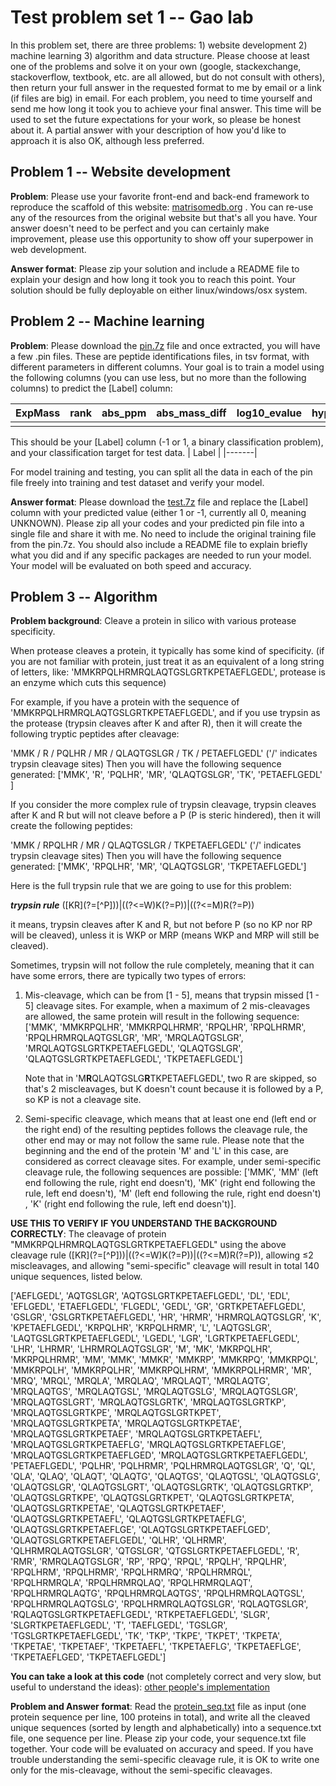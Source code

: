 #  Test problem set 1 -- Gao lab

In this problem set, there are three problems: 1) website development 2) machine learning 3) algorithm and data structure. Please choose at least one of the problems and solve it on your own (google, stackexchange, stackoverflow, textbook, etc. are all allowed, but do not consult with others), then return your full answer in the requested format to me by email or a link (if files are big) in email. For each problem, you need to time yourself and send me how long it took you to achieve your final answer. This time will be used to set the future expectations for your work, so please be honest about it. A partial answer with your description of how you'd like to approach it is also OK, although less preferred.



## Problem 1 -- Website development

**Problem**: Please use your favorite front-end and back-end framework to reproduce the scaffold of this website: [matrisomedb.org](http://matrisomedb.pepchem.org/) . You can re-use any of the resources from the original website but that's all you have. Your answer doesn't need to be perfect and you can certainly make improvement, please use this opportunity to show off your superpower in web development.

**Answer format**: Please zip your solution and include a README file to explain your design and how long it took you to reach this point. Your solution should be fully deployable on either linux/windows/osx system.



## Problem 2 -- Machine learning

**Problem**: Please download the [pin.7z](https://uofi.box.com/s/mc4nnkbb4afxp80sx8fgmkmjeevwl3pu) file and once extracted, you will have a few .pin files. These are peptide identifications files, in tsv format, with different parameters in different columns. Your goal is to train a model using the following columns (you can use less, but no more than the following columns) to predict the [Label] column: 

| ExpMass | rank | abs_ppm | abs_mass_diff | log10_evalue | hyperscore | delta_hyperscore | matched_ion_num | matched_ion_fraction | peptide_length | ntt  | nmc  | charge_1 | charge_2 | charge_3 | charge_4 | charge_5 | charge_6 | charge_7 |
| ------- | ---- | ------- | ------------- | ------------ | ---------- | ---------------- | --------------- | -------------------- | -------------- | ---- | ---- | -------- | -------- | -------- | -------- | -------- | -------- | -------- |
|         |      |         |               |              |            |                  |                 |                      |                |      |      |          |          |          |          |          |          |          |

This should be your [Label] column (-1 or 1, a binary classification problem), and your classification target for test data.
| Label |
|-------|

For model training and testing, you can split all the data in each of the pin file freely into training and test dataset and verify your model.

**Answer format**: Please download the [test.7z](https://github.com/bathy/practice_test/blob/main/test.7z) file and replace the [Label] column with your predicted value (either 1 or -1, currently all 0, meaning UNKNOWN). Please zip all your codes and your predicted pin file into a single file and share it with me. No need to include the original training file from the pin.7z. You should also include a README file to explain briefly what you did and if any specific packages are needed to run your model. Your model will be evaluated on both speed and accuracy.



## Problem 3 -- Algorithm

**Problem background**: Cleave a protein in silico with various protease specificity.

When protease cleaves a protein, it typically has some kind of specificity. (if you are not familiar with protein, just treat it as an equivalent of a long string of letters, like: 'MMKRPQLHRMRQLAQTGSLGRTKPETAEFLGEDL', protease is an enzyme which cuts this sequence)

For example, if you have a protein with the sequence of 'MMKRPQLHRMRQLAQTGSLGRTKPETAEFLGEDL', and if you use trypsin as the protease (trypsin cleaves after K and after R), then it will create the following tryptic peptides after cleavage:

'MMK / R / PQLHR / MR / QLAQTGSLGR / TK / PETAEFLGEDL' ('/' indicates trypsin cleavage sites)
Then you will have the following sequence generated: ['MMK', 'R', 'PQLHR', 'MR', 'QLAQTGSLGR', 'TK', 'PETAEFLGEDL' ]

If you consider the more complex rule of trypsin cleavage, trypsin cleaves after K and R but will not cleave before a P (P is steric hindered), then it will create the following peptides: 

'MMK / RPQLHR / MR / QLAQTGSLGR / TKPETAEFLGEDL' ('/' indicates trypsin cleavage sites)
Then you will have the following sequence generated: ['MMK', 'RPQLHR', 'MR', 'QLAQTGSLGR', 'TKPETAEFLGEDL']

Here is the full trypsin rule that we are going to use for this problem: 

***trypsin rule*** (\[KR\](?=\[^P\]))|((?<=W)K(?=P))|((?<=M)R(?=P))

it means, trypsin cleaves after K and R, but not before P (so no KP nor RP will be cleaved), unless it is WKP or MRP (means WKP and MRP will still be cleaved).

Sometimes, trypsin will not follow the rule completely, meaning that it can have some errors, there are typically two types of errors:

1. Mis-cleavage, which can be from [1 - 5], means that trypsin missed [1 - 5] cleavage sites. For example, when a maximum of 2 mis-cleavages are allowed, the same protein will result in the following sequence: ['MMK', 'MMKRPQLHR', 'MMKRPQLHRMR', 'RPQLHR', 'RPQLHRMR', 'RPQLHRMRQLAQTGSLGR', 'MR', 'MRQLAQTGSLGR', 'MRQLAQTGSLGRTKPETAEFLGEDL', 'QLAQTGSLGR', 'QLAQTGSLGRTKPETAEFLGEDL', 'TKPETAEFLGEDL']

   Note that in 'M**R**QLAQTGSLG**R**TKPETAEFLGEDL', two R are skipped, so that's 2 miscleavages, but K doesn't count because it is followed by a P, so KP is not a cleavage site.

2. Semi-specific cleavage, which means that at least one end (left end or the right end) of the resulting peptides follows the cleavage rule, the other end may or may not follow the same rule. Please note that the beginning and the end of the protein 'M' and 'L' in this case, are considered as correct cleavage sites. For example, under semi-specific cleavage rule, the following sequences are possible: ['MMK', 'MM' (left end following the rule, right end doesn't), 'MK' (right end following the rule, left end doesn't), 'M' (left end following the rule, right end doesn't) , 'K' (right end following the rule, left end doesn't)].

**USE THIS TO VERIFY IF YOU UNDERSTAND THE BACKGROUND CORRECTLY**: The cleavage of protein "MMKRPQLHRMRQLAQTGSLGRTKPETAEFLGEDL" using the above cleavage rule (\[KR\](?=\[^P\]))|((?<=W)K(?=P))|((?<=M)R(?=P)), allowing ≤2 miscleavages, and allowing "semi-specific" cleavage will result in total 140 unique sequences, listed below.

['AEFLGEDL', 'AQTGSLGR', 'AQTGSLGRTKPETAEFLGEDL', 'DL', 'EDL', 'EFLGEDL', 'ETAEFLGEDL', 'FLGEDL', 'GEDL', 'GR', 'GRTKPETAEFLGEDL', 'GSLGR', 'GSLGRTKPETAEFLGEDL', 'HR', 'HRMR', 'HRMRQLAQTGSLGR', 'K', 'KPETAEFLGEDL', 'KRPQLHR', 'KRPQLHRMR', 'L', 'LAQTGSLGR', 'LAQTGSLGRTKPETAEFLGEDL', 'LGEDL', 'LGR', 'LGRTKPETAEFLGEDL', 'LHR', 'LHRMR', 'LHRMRQLAQTGSLGR', 'M', 'MK', 'MKRPQLHR', 'MKRPQLHRMR', 'MM', 'MMK', 'MMKR', 'MMKRP', 'MMKRPQ', 'MMKRPQL', 'MMKRPQLH', 'MMKRPQLHR', 'MMKRPQLHRM', 'MMKRPQLHRMR', 'MR', 'MRQ', 'MRQL', 'MRQLA', 'MRQLAQ', 'MRQLAQT', 'MRQLAQTG', 'MRQLAQTGS', 'MRQLAQTGSL', 'MRQLAQTGSLG', 'MRQLAQTGSLGR', 'MRQLAQTGSLGRT', 'MRQLAQTGSLGRTK', 'MRQLAQTGSLGRTKP', 'MRQLAQTGSLGRTKPE', 'MRQLAQTGSLGRTKPET', 'MRQLAQTGSLGRTKPETA', 'MRQLAQTGSLGRTKPETAE', 'MRQLAQTGSLGRTKPETAEF', 'MRQLAQTGSLGRTKPETAEFL', 'MRQLAQTGSLGRTKPETAEFLG', 'MRQLAQTGSLGRTKPETAEFLGE', 'MRQLAQTGSLGRTKPETAEFLGED', 'MRQLAQTGSLGRTKPETAEFLGEDL', 'PETAEFLGEDL', 'PQLHR', 'PQLHRMR', 'PQLHRMRQLAQTGSLGR', 'Q', 'QL', 'QLA', 'QLAQ', 'QLAQT', 'QLAQTG', 'QLAQTGS', 'QLAQTGSL', 'QLAQTGSLG', 'QLAQTGSLGR', 'QLAQTGSLGRT', 'QLAQTGSLGRTK', 'QLAQTGSLGRTKP', 'QLAQTGSLGRTKPE', 'QLAQTGSLGRTKPET', 'QLAQTGSLGRTKPETA', 'QLAQTGSLGRTKPETAE', 'QLAQTGSLGRTKPETAEF', 'QLAQTGSLGRTKPETAEFL', 'QLAQTGSLGRTKPETAEFLG', 'QLAQTGSLGRTKPETAEFLGE', 'QLAQTGSLGRTKPETAEFLGED', 'QLAQTGSLGRTKPETAEFLGEDL', 'QLHR', 'QLHRMR', 'QLHRMRQLAQTGSLGR', 'QTGSLGR', 'QTGSLGRTKPETAEFLGEDL', 'R', 'RMR', 'RMRQLAQTGSLGR', 'RP', 'RPQ', 'RPQL', 'RPQLH', 'RPQLHR', 'RPQLHRM', 'RPQLHRMR', 'RPQLHRMRQ', 'RPQLHRMRQL', 'RPQLHRMRQLA', 'RPQLHRMRQLAQ', 'RPQLHRMRQLAQT', 'RPQLHRMRQLAQTG', 'RPQLHRMRQLAQTGS', 'RPQLHRMRQLAQTGSL', 'RPQLHRMRQLAQTGSLG', 'RPQLHRMRQLAQTGSLGR', 'RQLAQTGSLGR', 'RQLAQTGSLGRTKPETAEFLGEDL', 'RTKPETAEFLGEDL', 'SLGR', 'SLGRTKPETAEFLGEDL', 'T', 'TAEFLGEDL', 'TGSLGR', 'TGSLGRTKPETAEFLGEDL', 'TK', 'TKP', 'TKPE', 'TKPET', 'TKPETA', 'TKPETAE', 'TKPETAEF', 'TKPETAEFL', 'TKPETAEFLG', 'TKPETAEFLGE', 'TKPETAEFLGED', 'TKPETAEFLGEDL']


**You can take a look at this code** (not completely correct and very slow, but useful to understand the ideas): [other people's implementation](https://github.com/yafeng/trypsin/blob/master/trypsin.py)

**Problem and Answer format**: Read the [protein_seq.txt](https://github.com/bathy/practice_test/blob/main/protein_seq.txt) file as input (one protein sequence per line, 100 proteins in total), and write all the cleaved unique sequences (sorted by length and alphabetically) into a sequence.txt file, one sequence per line. Please zip  your code, your sequence.txt file together. Your code will be evaluated on accuracy and speed. If you have trouble understanding the semi-specific cleavage rule, it is OK to write one only for the mis-cleavage, without the semi-specific cleavages.
